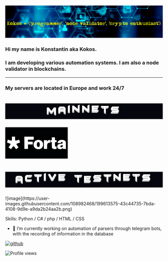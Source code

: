 ![I am a programmer and node validator](https://github.com/KokosP/KokosP/blob/main/1360.png?raw=true)

### Hi my name is Konstantin aka Kokos. 
### I am developing various automation systems. I am also a node validator in blockchains.
__________________________________________________________________________________________
### My servers are located in Europe and work 24/7


<h1 align="center"> 
<img src="https://github.com/KokosP/KokosP/blob/main/download2.gif" /></h1>

![Image alt](https://github.com/KokosP/KokosP/blob/main/forta.png?raw=true)

<h1 align="center"> 
<img src="https://github.com/KokosP/KokosP/blob/main/download3.gif" /></h1>
![image](https://user-images.githubusercontent.com/108982468/199613575-43c44735-7bda-4108-9d9e-a9da2b24aa2b.png)








Skills: Python  / С# / php /  HTML  /  CSS

- 🔭 I’m currently working on automation of parsers through telegram bots, with the recording of information in the database 


[<img src='https://cdn.jsdelivr.net/npm/simple-icons@3.0.1/icons/github.svg' alt='github' height='40'>](https://github.com/KokosP)  

![Profile views](https://gpvc.arturio.dev/KokosP)  
